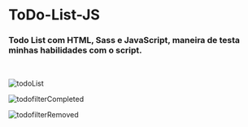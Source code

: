 # ToDo-List-JS

### Todo List com HTML, Sass e JavaScript, maneira de testa minhas habilidades com o script.

<br>

![todoList](https://user-images.githubusercontent.com/89090945/165020588-465a2591-e743-4c99-83ee-9bf9e5a7593d.jpeg)
<br>

![todofilterCompleted](https://user-images.githubusercontent.com/89090945/165020580-1f9b238a-f09b-41bb-acc5-34ba284a4391.jpeg)
<br>

![todofilterRemoved](https://user-images.githubusercontent.com/89090945/165020565-bff93153-0fc0-4cc4-a510-a12a742080af.jpeg)
